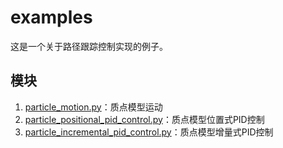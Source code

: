 # examples

这是一个关于路径跟踪控制实现的例子。

## 模块

1. [particle_motion.py](./particle_motion.py)：质点模型运动
2. [particle_positional_pid_control.py](./particle_positional_pid_control.py)：质点模型位置式PID控制
3. [particle_incremental_pid_control.py](./particle_incremental_pid_control.py)：质点模型增量式PID控制
